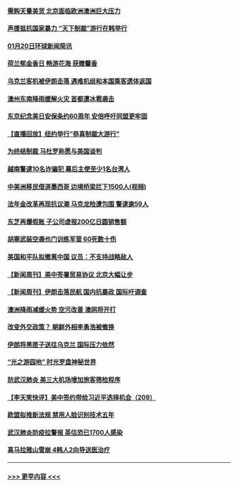 #### [需购天量美货 北京面临欧洲澳洲巨大压力](../pages/prog202/a102756304.md?t=01200944) 
#### [声援抵抗国家暴力 “天下制裁”游行在韩举行](../pages/prog202/a102756254.md?t=01200944) 
#### [01月20日环球新闻简讯](../pages/prog202/a102756238.md?t=01200944) 
#### [荷兰郁金香日 畅游花海 获赠馨香](../pages/prog202/a102756214.md?t=01200944) 
#### [乌克兰客机被伊朗击落 遇难机组和本国乘客遗体返国](../pages/prog202/a102756182.md?t=01200944) 
#### [澳州东南降雨缓解火灾 首都遭冰雹袭击](../pages/prog202/a102756172.md?t=01200944) 
#### [东京纪念美日安保条约60周年 安倍呼吁同盟更牢固](../pages/prog202/a102756150.md?t=01200944) 
#### [【直播回放】纽约举行“恭喜制裁大游行”](../pages/prog202/a102755308.md?t=01200944) 
#### [为终结制裁 马杜罗称愿与美国谈判](../pages/prog202/a102756060.md?t=01200944) 
#### [越南警逮10名诈骗犯 幕后主使至少1名台湾人](../pages/prog202/a102756030.md?t=01200944) 
#### [中美洲移民借道墨西哥 边境桥梁拦下1500人(视频)](../pages/prog202/a102756017.md?t=01200944) 
#### [法年金改革再现抗议潮 马克龙险遭包围 警逮逾59人](../pages/prog202/a102755953.md?t=01200944) 
#### [东芝再爆假账 子公司虚报200亿日圆销售额](../pages/prog202/a102755949.md?t=01200944) 
#### [胡塞武装空袭也门训练军营 60死数十伤](../pages/prog202/a102755921.md?t=01200944) 
#### [美国和平队拟撤离中国 议员：不支持战略敌人](../pages/prog202/a102755896.md?t=01200944) 
#### [【新闻周刊】美中签署贸易协议  北京大幅让步](../pages/prog202/a102755893.md?t=01200944) 
#### [【新闻周刊】伊朗击落民航 国内抗暴政 国际吁调查](../pages/prog202/a102755773.md?t=01200944) 
#### [澳洲降雨减缓火势 空污改善 澳网将开打](../pages/prog202/a102755661.md?t=01200944) 
#### [改变外交政策？ 朝鲜外相李勇浩被撤换](../pages/prog202/a102755817.md?t=01200944) 
#### [伊朗将黑匣子送往乌克兰 国际压力依然](../pages/prog202/a102755784.md?t=01200944) 
#### [“光之游园地” 时光罗盘神秘世界](../pages/prog202/a102755744.md?t=01200944) 
#### [防武汉肺炎 美三大机场增加旅客筛检程序](../pages/prog202/a102755752.md?t=01200944) 
#### [【李天笑快评】美中签约带给习近平选择机会（209）](../pages/prog202/a102755709.md?t=01200944) 
#### [欧盟拟推新法规  禁用人脸识别技术五年](../pages/prog202/a102755658.md?t=01200944) 
#### [武汉肺炎防疫拉警报 英估恐已1700人感染](../pages/prog202/a102755639.md?t=01200944) 
#### [喜马拉雅山雪崩 4韩人2向导送医治疗](../pages/prog202/a102755429.md?t=01200944) 

----
#### [ >>> 更早内容 <<< ](../indexes/prog202-earlier.md)
